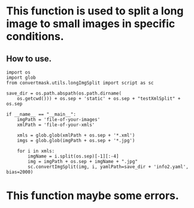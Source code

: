 <!--
 * @lanhuage: markdown
 * @Descripttion: 
 * @version: beta
 * @Author: xiaoshuyui
 * @Date: 2020-10-22 09:30:05
 * @LastEditors: xiaoshuyui
 * @LastEditTime: 2020-10-23 09:15:36
-->
# This function is used to split a long image to small images in specific conditions.

## How to use.

    import os
    import glob
    from convertmask.utils.longImgSplit import script as sc
    
    save_dir = os.path.abspath(os.path.dirname(
        os.getcwd())) + os.sep + 'static' + os.sep + "testXmlSplit" + os.sep

    if __name__ == "__main__":
        imgPath = 'file-of-your-images'
        xmlPath = 'file-of-your-xmls'

        xmls = glob.glob(xmlPath + os.sep + '*.xml')
        imgs = glob.glob(imgPath + os.sep + '*.jpg')

        for i in xmls:
            imgName = i.split(os.sep)[-1][:-4]
            img = imgPath + os.sep + imgName + ".jpg"
            sc.convertImgSplit(img, i, yamlPath=save_dir + 'info2.yaml', bias=2000)

# This function maybe some errors.